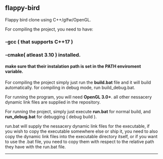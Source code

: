 ## flappy-bird

Flappy bird clone using C++/glfw/OpenGL.

For compiling the project, you need to have:

### -gcc ( that supports C++17 )
### -cmake( atleast 3.10 ) installed.

#### make sure that their instalation path is set in the PATH enviroment variable.

For compiling the project simply just run the **build.bat** file and it will build automatically. for compiling in debug mode, run build_debug.bat.

For running the program, you will need **OpenGL 3.0+**. all other nessacery dynamic link files are supplied in the repository.

For running the project, simply just execute **run.bat** for normal build, and **run_debug.bat** for debugging ( debug build ).

run.bat will supply the nessacery dynamic link files for the executable, if you wish to copy the executable somewhere else or ship it, you need to also copy the dynamic link files into the executable directory itself, or if you want to use the .bat file, you need to copy them with respect to the relative path they have with the run.bat file.

---
